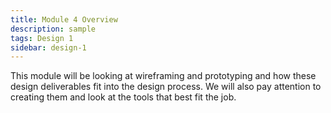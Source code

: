 ```yaml
---
title: Module 4 Overview
description: sample
tags: Design 1
sidebar: design-1
---
```


This module will be looking at wireframing and prototyping and how these design deliverables fit into the design process. We will also pay attention to creating them and look at the tools that best fit the job.
